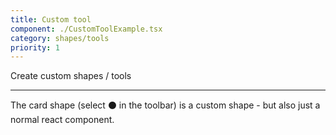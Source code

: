 ```yaml
---
title: Custom tool
component: ./CustomToolExample.tsx
category: shapes/tools
priority: 1
---
```


Create custom shapes / tools

---

The card shape (select ⚫️ in the toolbar) is a custom shape - but also just a normal react component.
